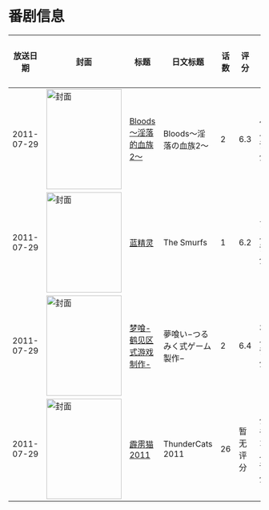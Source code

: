 # 番剧信息

|放送日期|封面|标题|日文标题|话数|评分|评分人数|
|---|---|---|---|---|---|---|
|2011-07-29|<img src="/img/no_icon_subject.png" alt="封面" style="width:150px;height:200px;object-fit:cover;">|[Bloods～淫落的血族2～](https://bangumi.tv/subject/22025)|Bloods～淫落の血族2～|2|6.3|496人评分|
|2011-07-29|<img src="//lain.bgm.tv/pic/cover/c/82/fa/61217_YD682.jpg" alt="封面" style="width:150px;height:200px;object-fit:cover;">|[蓝精灵](https://bangumi.tv/subject/61217)|The Smurfs|1|6.2|79人评分|
|2011-07-29|<img src="/img/no_icon_subject.png" alt="封面" style="width:150px;height:200px;object-fit:cover;">|[梦喰-鹤见区式游戏制作-](https://bangumi.tv/subject/62273)|夢喰い−つるみく式ゲーム製作−|2|6.4|314人评分|
|2011-07-29|<img src="//lain.bgm.tv/pic/cover/c/d2/93/109729_6xaua.jpg" alt="封面" style="width:150px;height:200px;object-fit:cover;">|[霹雳猫 2011](https://bangumi.tv/subject/109729)|ThunderCats 2011|26|暂无评分|少于10人评分|
